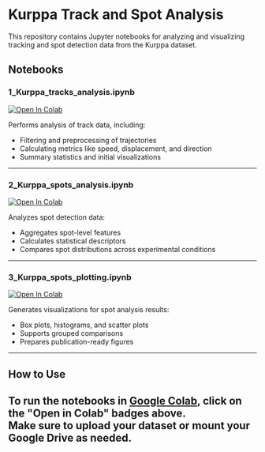 # Kurppa Track and Spot Analysis

This repository contains Jupyter notebooks for analyzing and visualizing tracking and spot detection data from the Kurppa dataset.

## Notebooks

### 1_Kurppa_tracks_analysis.ipynb 
[![Open In Colab](https://colab.research.google.com/assets/colab-badge.svg)](https://colab.research.google.com/github/CellMigrationLab/FUCCI/blob/main/FUCCI_analysis/1_Kurppa_tracks_analysis.ipynb)  

Performs analysis of track data, including:
- Filtering and preprocessing of trajectories
- Calculating metrics like speed, displacement, and direction
- Summary statistics and initial visualizations

---

### 2_Kurppa_spots_analysis.ipynb  
[![Open In Colab](https://colab.research.google.com/assets/colab-badge.svg)](https://colab.research.google.com/github/CellMigrationLab/FUCCI/blob/main/FUCCI_analysis/2_Kurppa_spots_analysis.ipynb)  

Analyzes spot detection data:
- Aggregates spot-level features
- Calculates statistical descriptors
- Compares spot distributions across experimental conditions

---

### 3_Kurppa_spots_plotting.ipynb  
[![Open In Colab](https://colab.research.google.com/assets/colab-badge.svg)](https://colab.research.google.com/github/CellMigrationLab/FUCCI/blob/main/FUCCI_analysis/3_Kurppa_spots_plotting.ipynb)  

Generates visualizations for spot analysis results:
- Box plots, histograms, and scatter plots
- Supports grouped comparisons
- Prepares publication-ready figures

---

## How to Use

To run the notebooks in [Google Colab](https://colab.research.google.com/), click on the **"Open in Colab"** badges above.  
Make sure to upload your dataset or mount your Google Drive as needed.
---
